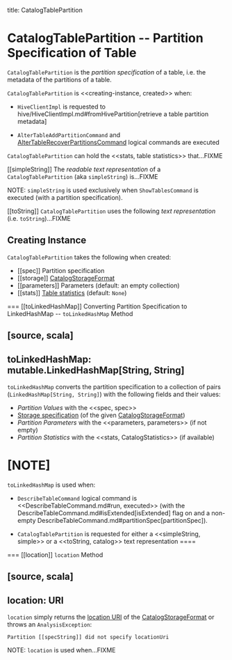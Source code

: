 title: CatalogTablePartition

# CatalogTablePartition -- Partition Specification of Table

`CatalogTablePartition` is the *partition specification* of a table, i.e. the metadata of the partitions of a table.

`CatalogTablePartition` is <<creating-instance, created>> when:

* `HiveClientImpl` is requested to hive/HiveClientImpl.md#fromHivePartition[retrieve a table partition metadata]

* `AlterTableAddPartitionCommand` and [AlterTableRecoverPartitionsCommand](logical-operators/AlterTableRecoverPartitionsCommand.md) logical commands are executed

`CatalogTablePartition` can hold the <<stats, table statistics>> that...FIXME

[[simpleString]]
The *readable text representation* of a `CatalogTablePartition` (aka `simpleString`) is...FIXME

NOTE: `simpleString` is used exclusively when `ShowTablesCommand` is executed (with a partition specification).

[[toString]]
`CatalogTablePartition` uses the following *text representation* (i.e. `toString`)...FIXME

## Creating Instance

`CatalogTablePartition` takes the following when created:

* [[spec]] Partition specification
* [[storage]] [CatalogStorageFormat](CatalogStorageFormat.md)
* [[parameters]] Parameters (default: an empty collection)
* [[stats]] [Table statistics](CatalogStatistics.md) (default: `None`)

=== [[toLinkedHashMap]] Converting Partition Specification to LinkedHashMap -- `toLinkedHashMap` Method

[source, scala]
----
toLinkedHashMap: mutable.LinkedHashMap[String, String]
----

`toLinkedHashMap` converts the partition specification to a collection of pairs (`LinkedHashMap[String, String]`) with the following fields and their values:

* *Partition Values* with the <<spec, spec>>
* [Storage specification](CatalogStorageFormat.md#toLinkedHashMap) (of the given [CatalogStorageFormat](#storage))
* *Partition Parameters* with the <<parameters, parameters>> (if not empty)
* *Partition Statistics* with the <<stats, CatalogStatistics>> (if available)

[NOTE]
====
`toLinkedHashMap` is used when:

* `DescribeTableCommand` logical command is <<DescribeTableCommand.md#run, executed>> (with the DescribeTableCommand.md#isExtended[isExtended] flag on and a non-empty DescribeTableCommand.md#partitionSpec[partitionSpec]).

* `CatalogTablePartition` is requested for either a <<simpleString, simple>> or a <<toString, catalog>> text representation
====

=== [[location]] `location` Method

[source, scala]
----
location: URI
----

`location` simply returns the [location URI](CatalogStorageFormat.md#locationUri) of the [CatalogStorageFormat](#storage) or throws an `AnalysisException`:

```
Partition [[specString]] did not specify locationUri
```

NOTE: `location` is used when...FIXME
